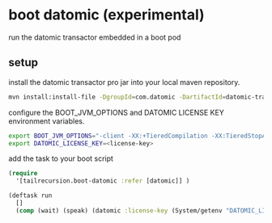 # boot datomic (experimental)
run the datomic transactor embedded in a boot pod

## setup

install the datomic transactor pro jar into your local maven repository.
```bash
mvn install:install-file -DgroupId=com.datomic -DartifactId=datomic-transactor-pro -Dfile=datomic-transactor-pro-0.9.5078.jar -DpomFile=pom.xml
```

configure the BOOT_JVM_OPTIONS and DATOMIC LICENSE KEY environment variables. 
```bash
export BOOT_JVM_OPTIONS="-client -XX:+TieredCompilation -XX:TieredStopAtLevel=1 -Xmx2g -XX:MaxPermSize=128m -XX:+UseConcMarkSweepGC -XX:+CMSClassUnloadingEnabled -Xverify:none"
export DATOMIC_LICENSE_KEY=<license-key>
```

add the task to your boot script
```clojure
(require
  '[tailrecursion.boot-datomic :refer [datomic]] )

(deftask run
  []
  (comp (wait) (speak) (datomic :license-key (System/getenv "DATOMIC_LICENSE_KEY")) ))
```
